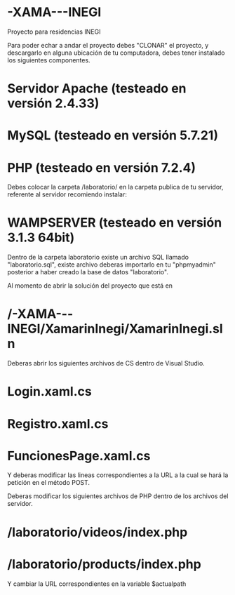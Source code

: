 # -XAMA---INEGI
Proyecto para residencias INEGI

Para poder echar a andar el proyecto debes "CLONAR" el proyecto, y descargarlo en alguna
ubicación de tu computadora, debes tener instalado los siguientes componentes.
  # Servidor Apache (testeado en versión 2.4.33)
  # MySQL (testeado en versión 5.7.21)
  # PHP (testeado en versión 7.2.4)

Debes colocar la carpeta /laboratorio/ en la carpeta publica de tu servidor, referente al
servidor recomiendo instalar:
  # WAMPSERVER (testeado en versión 3.1.3 64bit)

Dentro de la carpeta laboratorio existe un archivo SQL llamado "laboratorio.sql", existe
archivo deberas importarlo en tu "phpmyadmin" posterior a haber creado la base de datos
"laboratorio".

Al momento de abrir la solución del proyecto que está en
  # /-XAMA---INEGI/XamarinInegi/XamarinInegi.sln

Deberas abrir los siguientes archivos de CS dentro de Visual Studio.
  # Login.xaml.cs
  # Registro.xaml.cs
  # FuncionesPage.xaml.cs

Y deberas modificar las lineas correspondientes a la URL a la cual se hará la petición en el
método POST.

Deberas modificar los siguientes archivos de PHP dentro de los archivos del servidor.
  # /laboratorio/videos/index.php
  # /laboratorio/products/index.php

Y cambiar la URL correspondientes en la variable $actualpath
